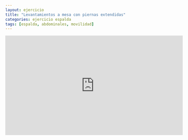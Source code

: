 ```yaml
---
layout: ejercicio
title: "Levantamientos a mesa con piernas extendidas"
categories: ejercicio espalda
tags: [espalda, abdominales, movilidad]
---
```


<div class="video-responsive">
<iframe width="560" height="315" src="https://www.youtube.com/embed/JHH5mnec2s0" title="YouTube video player" frameborder="0" allow="accelerometer; autoplay; clipboard-write; encrypted-media; gyroscope; picture-in-picture" allowfullscreen></iframe></div>
